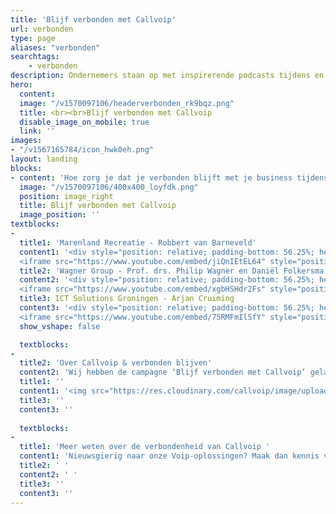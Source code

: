 ```yaml
---
title: 'Blijf verbonden met Callvoip'
url: verbonden
type: page
aliases: "verbonden"
searchtags:
    - verbonden
description: Ondernemers staan op met inspirerende podcasts tijdens en na de coronacrisis. Blijf verbonden met Callvoip.
hero:
  content:
  image: "/v1570097106/headerverbonden_rk9bqz.png"
  title: <br><br>Blijf verbonden met Callvoip
  disable_image_on_mobile: true
  link: ''
images:
- "/v1567165784/icon_hwk0eh.png"
layout: landing
blocks:
- content: 'Hoe zorg je dat je verbonden blijft met je business tijdens de Coronacrisis en daarna?<br>Wij interviewden een 3-tal inspirerende ondernemers en tevens klanten van Callvoip. Allen hebben bedrijven in branches die zwaar getroffen werden door de ‘intelligente lockdown’. Geen klanten betekende geen omzet. Zij besloten niet bij de pakken neer te gaan zitten. Ze stonden op, voerden innovatief verandermanagement door en blijven bovenal verbonden.<br><br><b>Ontmoet:</b>'
  image: "/v1570097106/400x400_loyfdk.png"
  position: image_right
  title: Blijf verbonden met Callvoip
  image_position: ''
textblocks:
- 
  title1: 'Marenland Recreatie - Robbert van Barneveld'
  content1: '<div style="position: relative; padding-bottom: 56.25%; height: 0; overflow: hidden;">
  <iframe src="https://www.youtube.com/embed/jiQnIEtEL64" style="position: absolute; top: 0; left: 0; width: 100%; height: 100%; border:0;" allowfullscreen title="YouTube Video"></iframe></div><br>Enigszins verscholen in het pittoreske Groningse dorpje Winsum ligt het pareltje; Marenland Recreatie. De piepjonge broers Robbert en Ruud van Barneveld runnen er een camping, restaurant, terras en tal van recreatiesporten aan het water. Een prachtige onderneming maar toen was daar Corona. Robbert vertelt hoe ze zichzelf nog beter en anders organiseerden om deze crisis het hoofd te bieden..'
  title2: 'Wagner Group - Prof. drs. Philip Wagner en Daniël Folkersma'
  content2: '<div style="position: relative; padding-bottom: 56.25%; height: 0; overflow: hidden;">
  <iframe src="https://www.youtube.com/embed/xgbHSHdr2Fs" style="position: absolute; top: 0; left: 0; width: 100%; height: 100%; border:0;" allowfullscreen title="YouTube Video"></iframe></div><br>Wagner aan de Hoge der A is een collectief van ondernemers die kennis adviseren, ontwikkelen, en doceren. Dit doen zij wereldwijd met investeringen en partnerschappen op het gebied van; ‘greentech’, ‘bluetech’ en behoud van natuur. Door stenen te verleggen willen zij met hun inzichten en expertise positief bijdragen aan grote maatschappelijke vraagstukken. Geestelijk vader Philip Wagner en adviseur Daniël Folkersma schoven aan voor een gesprek aan de mooiste straat van Groningen, om te spreken over de huidige crisis, hun innovatieve aanpak en hoe je jezelf als ondernemer wapent tegen dergelijke toestanden. Hoofdmoot is dat we gedwongen terug moeten naar de kern van de producten/diensten die bedrijven aanbieden. Luister mee..'
  title3: ICT Solutions Groningen - Arjan Cruiming
  content3: '<div style="position: relative; padding-bottom: 56.25%; height: 0; overflow: hidden;">
  <iframe src="https://www.youtube.com/embed/75RMFmIlSfY" style="position: absolute; top: 0; left: 0; width: 100%; height: 100%; border:0;" allowfullscreen title="YouTube Video"></iframe></div><br>Rasondernemer Arjan Cruiming is een pionier in het ontwikkelen en vermarkten van succesvolle ICT-concepten. Bijvoorbeeld zijn online boekingsplatform ‘1Kapper.nl’. Hartstikke goed bedacht, gedegen doorontwikkeld, met als voornaamste doel; gemak, ontzorging en service voor de klant en eindgebruiker. Ondertussen mag hij half knippend Nederland tot zijn klandizie rekenen. Gaaf toch? Arjan zat eerst wel even met de handen in het haar bij aanvang van de crisis want; een platform op basis van no cure - no pay dus simpelweg meer dan een maand geen omzet. Toch bleef hij focussen op development, testen en klantgerichte service bieden. Toen was daar de bevrijdende persconferentie van Meneer Rutte en mochten kappers weer los! En dat gingen ze.. Arjan vertelt erover.'
  show_vshape: false

  textblocks:
- 
  title2: 'Over Callvoip & verbonden blijven'
  content2: 'Wij hebben de campagne ‘Blijf verbonden met Callvoip’ gelanceerd, omdat wij standvastig geloven in optimale communicatie en daarmee de verbondenheid tussen mensen, bedrijven en hun business. Hierin bieden wij slimme Voip-oplossingen op maat. Persoonlijke en oplossingsgerichte service is voor ons niet vanzelfsprekend. Daar moet je elke dag weer je stinkende best voor doen.<br><br>Sinds de Coronacrisis aanbrak staan wij dagelijks nog meer in contact met onze klanten. Naast het bieden van adequate service en oplossingen zijn wij tevens een luisterend oor voor de tamelijk bizarre situaties waarin ondernemers zich plotsklaps bevonden. Het inspireerde ons om klanten met hun bijzondere verhalen een podium te geven voor zichzelf en mede-ondernemers. Doel? Het blijven creëren van verbondenheid door naast elkaar te staan. Juist in deze tijden.'
  title1: ''
  content1: '<img src="https://res.cloudinary.com/callvoip/image/upload/c_limit,h_512,w_512/v1591264495/IMG-20200602-WA0002_ntghmf.jpg"><br>Monumentale kantoor van Wagner Group'
  title3: ''
  content3: ''
  
  textblocks:
- 
  title1: 'Meer weten over de verbondenheid van Callvoip '
  content1: 'Nieuwsgierig naar onze Voip-oplossingen? Maak dan kennis via onze persoonlijke rondleiding of neem vrijblijvend contact met ons op via 050 820 00 00.<div class="usp-list"><ul><li>24/7 optimale service en ondersteuning</li><li>Altijd en overal bereikbaar</li><li>Geen gedoe, alles onder één dak!</li></ul></div>'
  title2: ' '
  content2: ' '
  title3: ''
  content3: ''
---
```

